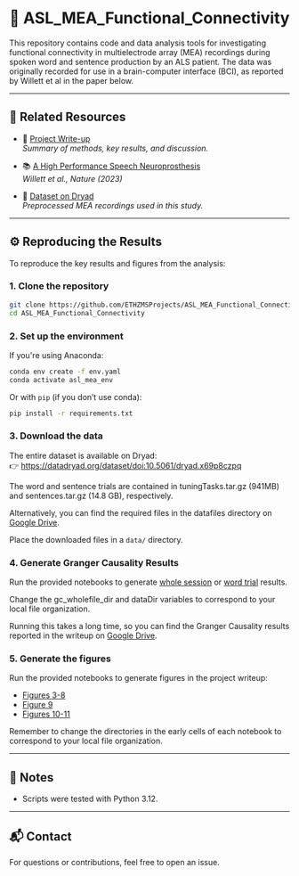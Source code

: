 # 🧠 ASL_MEA_Functional_Connectivity

This repository contains code and data analysis tools for investigating functional connectivity in multielectrode array (MEA) recordings during spoken word and sentence production by an ALS patient. The data was originally recorded for use in a brain-computer interface (BCI), as reported by Willett et al in the paper below.

---

## 📄 Related Resources

- 📝 [Project Write-up](./Broca_s_Functional_Connectivity_Writeup_040725.pdf)  
  _Summary of methods, key results, and discussion._

- 📚 [A High Performance Speech Neuroprosthesis](https://www.nature.com/articles/s41586-023-06377-x)  
  _Willett et al., Nature (2023)_

- 📂 [Dataset on Dryad](https://datadryad.org/dataset/doi:10.5061/dryad.x69p8czpq)  
  _Preprocessed MEA recordings used in this study._

---

## ⚙️ Reproducing the Results

To reproduce the key results and figures from the analysis:

### 1. Clone the repository

```bash
git clone https://github.com/ETHZMSProjects/ASL_MEA_Functional_Connectivity.git
cd ASL_MEA_Functional_Connectivity
```

### 2. Set up the environment

If you're using Anaconda:

```bash
conda env create -f env.yaml
conda activate asl_mea_env
```

Or with `pip` (if you don’t use conda):

```bash
pip install -r requirements.txt
```

### 3. Download the data

The entire dataset is available on Dryad:  
👉 https://datadryad.org/dataset/doi:10.5061/dryad.x69p8czpq

The word and sentence trials are contained in tuningTasks.tar.gz (941MB) and sentences.tar.gz (14.8 GB), respectively. 

Alternatively, you can find the required files in the datafiles directory on [Google Drive](https://drive.google.com/drive/folders/15R0oX1uf52J9ozRgO0Bv4D00a1oUrliX?usp=sharing).

Place the downloaded files in a `data/` directory.

### 4. Generate Granger Causality Results

Run the provided notebooks to generate [whole session](./GC_Whole_Session.ipynb) or [word trial](./GC_Word_Trials.ipynb) results. 

Change the gc_wholefile_dir and dataDir variables to correspond to your local file organization.

Running this takes a long time, so you can find the Granger Causality results reported in the writeup on [Google Drive](https://drive.google.com/drive/folders/15R0oX1uf52J9ozRgO0Bv4D00a1oUrliX?usp=sharing).

### 5. Generate the figures

Run the provided notebooks to generate figures in the project writeup:

- [Figures 3-8](./Channel_Activity_Plots.ipynb)
- [Figure 9](./GC_Word_Trials.ipynb)
- [Figures 10-11](./GC_Whole_Session.ipynb)

Remember to change the directories in the early cells of each notebook to correspond to your local file organization.

---

## 📝 Notes

- Scripts were tested with Python 3.12.

---

## 📬 Contact

For questions or contributions, feel free to open an issue. 
